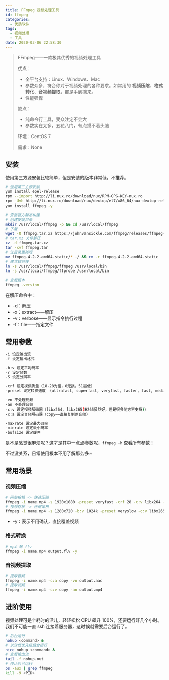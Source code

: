 ```yaml
---
title: FFmpeg 视频处理工具
id: ffmpeg
categories:
  - 优质软件
tags:
  - 视频处理
  - 工具
date: 2020-03-06 22:58:30
---
```


> FFmpeg——一款极其优秀的视频处理工具
>
> 优点：
>
> - 全平台支持：Linux、Windows、Mac
> - 参数众多，符合你对于视频处理的各种要求。如常用的 **视频压缩**、**格式转化**、**音视频提取**，都是手到擒来。
> - 性能强悍
>
> 缺点：
>
> - 纯命令行工具，受众注定不会大
> - 参数实在太多，五花八门，有点摸不着头脑
>
> 环境：CentOS 7
>
> 需求：None

## 安装

使用第三方源安装比较简单，但是安装的版本非常低，不推荐。

```bash
# 使用第三方源安装
yum install epel-release
rpm --import http://li.nux.ro/download/nux/RPM-GPG-KEY-nux.ro
rpm -Uvh http://li.nux.ro/download/nux/dextop/el7/x86_64/nux-dextop-release-0-5.el7.nux.noarch.rpm
yum install ffmpeg -y

# 安装官方静态构建
# 创建安装目录
mkdir /usr/local/ffmpeg -p && cd /usr/local/ffmpeg
# 下载
wget -O ffmpeg.tar.xz https://johnvansickle.com/ffmpeg/releases/ffmpeg-release-amd64-static.tar.xz
# tar.xz 文件解压
xz -d ffmpeg.tar.xz
tar -xvf ffmpeg.tar
# 让目录更美观
mv ffmpeg-4.2.2-amd64-static/* ./ && rm -r ffmpeg-4.2.2-amd64-static
# 建立软链接
ln -s /usr/local/ffmpeg/ffmpeg /usr/local/bin
ln -s /usr/local/ffmpeg/ffprobe /usr/local/bin

# 查看版本
ffmpeg -version
```

在解压命令中：

- -d：解压
- -x：extract——解压
- -v：verbose——显示指令执行过程
- -f：file——指定文件

## 常用参数

```bash
-i 设定输出流
-f 设定输出格式

-b:v 设定平均码率
-r 设定帧数
-S 设定分辨率

-crf 设定视频质量（18-28为佳，0无损，51最低）
-preset 设定转换速度 （ultrafast, superfast, veryfast, faster, fast, medium, slow, slower, veryslow, placebo(不建议))

-vn 不处理视频
-an 不处理音频
-c:v 设定视频解码器（libx264, libx265(H265虽然好，但是很多地方不支持)）
-c:a 设定音频解码器（copy——直接复制原音频）

-maxrate 设定最大码率
-minrate 设定最小码率
-bufsize 设定缓冲
```

是不是感觉很麻烦呢？这才是其中一点点参数呢，`ffmpeg -h` 查看所有参数！

不过没关系，日常使用根本不用了解那么多~

## 常用场景

### 视频压缩

```bash
# 网站投稿 -> 快速压缩
ffmpeg -i name.mp4 -s 1920x1080 -preset veryfast -crf 28 -c:v libx264 -c:a copy -f mp4 output.mp4 -y
# 视频存放 -> 压缩体积
ffmpeg -i name.mp4 -s 1280x720 -b:v 1024k -preset veryslow -c:v libx265 -f mp4 output.mp4 -y
```

- -y：表示不用确认，直接覆盖视频

### 格式转换

```bash
# mp4 转 flv
ffmpeg -i name.mp4 output.flv -y
```

### 音视频提取

```bash
# 提取音频
ffmpeg -i name.mp4 -c:a copy -vn output.aac
# 提取视频
ffmpeg -i name.mp4 -c:v copy -an output.mp4
```

## 进阶使用

视频处理可是个耗时的活儿，轻轻松松 CPU 飙升 100%，还要运行好几个小时。我们不可能一直 ssh 连接着服务器，这时候就需要后台运行了。

```bash
# 后台运行
nohup <command> &
# 以较低优先级后台运行
nice nohup <command> &
# 查看输出流
tail -f nohup.out
# 停止后台运行
ps -aux | grep ffmpeg
kill -9 <PID>
```